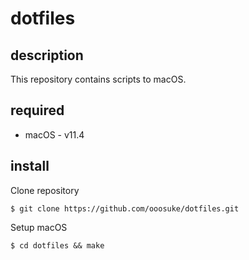 # dotfiles

## description

This repository contains scripts to macOS.

## required

- macOS - v11.4

## install

Clone repository

```
$ git clone https://github.com/ooosuke/dotfiles.git
```

Setup macOS
```
$ cd dotfiles && make
```